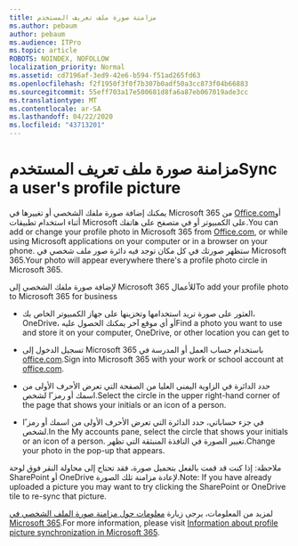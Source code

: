```yaml
---
title: مزامنة صورة ملف تعريف المستخدم
ms.author: pebaum
author: pebaum
ms.audience: ITPro
ms.topic: article
ROBOTS: NOINDEX, NOFOLLOW
localization_priority: Normal
ms.assetid: cd7196af-3ed9-42e6-b594-f51ad265fd63
ms.openlocfilehash: f2f1950f3f0f7b307b0adf50a3cc873f04b66883
ms.sourcegitcommit: 55eff703a17e500681d8fa6a87eb067019ade3cc
ms.translationtype: MT
ms.contentlocale: ar-SA
ms.lasthandoff: 04/22/2020
ms.locfileid: "43713201"
---
```

# <a name="sync-a-users-profile-picture"></a><span data-ttu-id="80ea0-102">مزامنة صورة ملف تعريف المستخدم</span><span class="sxs-lookup"><span data-stu-id="80ea0-102">Sync a user's profile picture</span></span>

<span data-ttu-id="80ea0-103">يمكنك إضافة صورة ملفك الشخصي أو تغييرها في Microsoft 365 من [Office.com](https://www.office.com)أو أثناء استخدام تطبيقات Microsoft على الكمبيوتر أو في متصفح على هاتفك.</span><span class="sxs-lookup"><span data-stu-id="80ea0-103">You can add or change your profile photo in Microsoft 365 from [Office.com](https://www.office.com), or while using Microsoft applications on your computer or in a browser on your phone.</span></span> <span data-ttu-id="80ea0-104">ستظهر صورتك في كل مكان توجد فيه دائرة صور ملف شخصي في Microsoft 365.</span><span class="sxs-lookup"><span data-stu-id="80ea0-104">Your photo will appear everywhere there's a profile photo circle in Microsoft 365.</span></span>

<span data-ttu-id="80ea0-105">لإضافة صورة ملفك الشخصي إلى Microsoft 365 للأعمال</span><span class="sxs-lookup"><span data-stu-id="80ea0-105">To add your profile photo to Microsoft 365 for business</span></span>

- <span data-ttu-id="80ea0-106">العثور على صورة تريد استخدامها وتخزينها على جهاز الكمبيوتر الخاص بك، OneDrive، أو أي موقع آخر يمكنك الحصول عليه</span><span class="sxs-lookup"><span data-stu-id="80ea0-106">Find a photo you want to use and store it on your computer, OneDrive, or other location you can get to</span></span>

- <span data-ttu-id="80ea0-107">تسجيل الدخول إلى Microsoft 365 باستخدام حساب العمل أو المدرسة في [office.com](https://www.office.com).</span><span class="sxs-lookup"><span data-stu-id="80ea0-107">Sign into Microsoft 365 with your work or school account at [office.com](https://www.office.com).</span></span>

- <span data-ttu-id="80ea0-108">حدد الدائرة في الزاوية اليمنى العليا من الصفحة التي تعرض الأحرف الأولى من اسمك أو رمز ًا لشخص.</span><span class="sxs-lookup"><span data-stu-id="80ea0-108">Select the circle in the upper right-hand corner of the page that shows your initials or an icon of a person.</span></span>

- <span data-ttu-id="80ea0-109">في جزء حساباتي، حدد الدائرة التي تعرض الأحرف الأولى من اسمك أو رمز ًا لشخص.</span><span class="sxs-lookup"><span data-stu-id="80ea0-109">In the My accounts pane, select the circle that shows your initials or an icon of a person.</span></span> <span data-ttu-id="80ea0-110">تغيير الصورة في النافذة المنبثقة التي تظهر.</span><span class="sxs-lookup"><span data-stu-id="80ea0-110">Change your photo in the pop-up that appears.</span></span>

<span data-ttu-id="80ea0-111">ملاحظة: إذا كنت قد قمت بالفعل بتحميل صورة، فقد تحتاج إلى محاولة النقر فوق لوحة SharePoint أو OneDrive لإعادة مزامنة تلك الصورة.</span><span class="sxs-lookup"><span data-stu-id="80ea0-111">Note: If you have already uploaded a picture you may want to try clicking the SharePoint or OneDrive tile to re-sync that picture.</span></span>

<span data-ttu-id="80ea0-112">لمزيد من المعلومات، يرجى زيارة [معلومات حول مزامنة صورة الملف الشخصي في Microsoft 365](https://support.office.com/article/information-about-profile-picture-synchronization-in-office-365-20594d76-d054-4af4-a660-401133e3d48a).</span><span class="sxs-lookup"><span data-stu-id="80ea0-112">For more information, please visit [Information about profile picture synchronization in Microsoft 365](https://support.office.com/article/information-about-profile-picture-synchronization-in-office-365-20594d76-d054-4af4-a660-401133e3d48a).</span></span>
